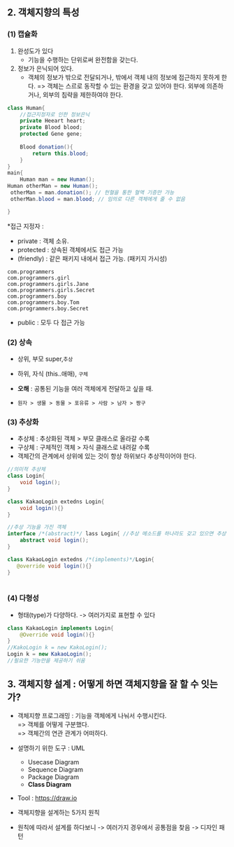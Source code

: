 
## 2. 객체지향의 특성 

### (1) 캡슐화 
1. 완성도가 있다
   - 기능을 수행하는 단위로써 완전함을 갖는다. 
2. 정보가 은닉되어 있다.
   - 객체의 정보가 밖으로 전달되거나, 밖에서 객체 내의 정보에 접근하지 못하게 한다.  => 객체는 스르로 동작할 수 있는 환경을 갖고 있어야 한다. 외부에 의존하거나, 외부의 침략을 제한하여야 한다.
```java 
class Human{
    //접근지정자로 인한 정보은닉 
    private Heeart heart;
    private Blood blood;
    protected Gene gene;
    
    Blood donation(){
        return this.blood;
    }
}
main{
    Human man = new Human();
Human otherMan = new Human();
 otherMan = man.donation(); // 헌혈을 통한 혈액 기증만 가능 
 otherMan.blood = man.blood; // 임의로 다른 객체에게 줄 수 없음 

}
````
*접근 지정자 : 
- private : 객체 소유.
- protected : 상속된 객체에서도 접근 가능
- (friendly) : 같은 패키지 내에서 접근 가능. (패키지 가시성)
```
com.programmers
com.programmers.girl
com.programmers.girls.Jane
com.programmers.girls.Secret
com.programmers.boy
com.programmers.boy.Tom 
com.programmers.boy.Secret
```
- public : 모두 다 접근 가능 

### (2) 상속
- 상위, 부모 super,`추상`
- 하위, 자식 (this..애매), `구체`

- **오해** : 공통된 기능을 여러 객체에게 전달하고 싶을 때. 
- `원자 > 생물 > 동물 > 포유류 > 사람 > 남자 > 짱구`
### (3) 추상화

- 추상체 : 추상화된 객체 > 부모 클래스로 올라갈 수록
- 구상체 : 구체적인 객체 > 자식 클래스로 내려갈 수록
- 객체간의 관계에서 상위에 있는 것이 항상 하위보다 추상적이어야 한다. 

```java
//의미적 추상체
class Login{
    void login();
}

class KakaoLogin extedns Login{
    void login(){}
}
```

```java
//추상 기능을 가진 객체
interface /*(abstract)*/ lass Login{ //추상 메소드를 하나라도 갖고 있으면 추상 클래스 
    abstract void login();
}

class KakaoLogin extedns /*(implements)*/Login{
   @override void login(){}
} 
 
```

### (4) 다형성 

- 형태(type)가 다양하다. -> 여러가지로 표현할 수 있다
```java
class KakaoLogin implements Login{
    @Override void login(){}
}
//KakoLogin k = new KakoLogin();
Login k = new KakaoLogin();
//필요한 기능만을 제공하기 쉬움 
```

## 3. 객체지향 설계 : 어떻게 하면 객체지향을 잘 할 수 잇는가?
- 객체지향 프로그래밍 : 기능을 객체에게 나눠서 수행시킨다.   
  => 객체를 어떻게 구분했다.  
  => 객체간의 연관 관계가 어떠하다.

- 설명하기 위한 도구 : UML
  - Usecase Diagram
  - Sequence Diagram
  - Package Diagram
  - **Class Diagram**

- Tool : https://draw.io

- 객체지향을 설계하는 5가지 원칙 
- 원칙에 따라서 설계를 하다보니 -> 여러가지 경우에서 공통점을 찾음 -> 디자인 패턴 